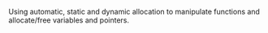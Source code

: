Using automatic, static and dynamic allocation to manipulate functions and allocate/free variables and pointers.
